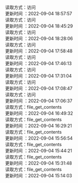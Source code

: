 读取方式：访问 </br> 更新时间 ：2022-09-04 18:57:57</br> 读取方式：访问 </br> 更新时间 ：2022-09-04 18:45:29</br> 读取方式：访问 </br> 更新时间 ：2022-09-04 18:28:06</br> 读取方式：访问 </br> 更新时间 ：2022-09-04 17:58:48</br> 读取方式：访问 </br> 更新时间 ：2022-09-04 17:46:13</br> 读取方式：访问 </br> 更新时间 ：2022-09-04 17:31:04</br> 读取方式：访问 </br> 更新时间 ：2022-09-04 17:08:47</br> 读取方式：访问 </br> 更新时间 ：2022-09-04 17:06:37</br> 读取方式：file_get_contents </br> 更新时间 ：2022-09-04 16:49:32</br> 读取方式：file_get_contents </br> 更新时间 ：2022-09-04 16:29:21</br> 读取方式：file_get_contents </br> 更新时间 ：2022-09-04 15:56:54</br> 读取方式：file_get_contents </br> 更新时间 ：2022-09-04 15:44:21</br> 读取方式：file_get_contents </br> 更新时间 ：2022-09-04 15:31:48</br> 读取方式：file_get_contents </br> 更新时间 ：2022-09-04 15:14:03</br>  
